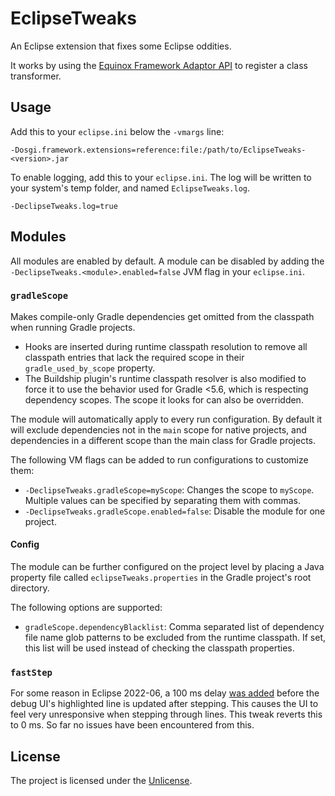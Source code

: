# EclipseTweaks

An Eclipse extension that fixes some Eclipse oddities.

It works by using the [Equinox Framework Adaptor API](https://wiki.eclipse.org/Adaptor_Hooks) to register a class transformer.

## Usage

Add this to your `eclipse.ini` below the `-vmargs` line:

```
-Dosgi.framework.extensions=reference:file:/path/to/EclipseTweaks-<version>.jar
```

To enable logging, add this to your `eclipse.ini`. The log will be written to your system's temp folder, and named `EclipseTweaks.log`.

```
-DeclipseTweaks.log=true
```

## Modules

All modules are enabled by default. A module can be disabled by adding the `-DeclipseTweaks.<module>.enabled=false` JVM flag in your `eclipse.ini`.

### `gradleScope`

Makes compile-only Gradle dependencies get omitted from the classpath when running Gradle projects.

- Hooks are inserted during runtime classpath resolution to remove all classpath entries that lack the required scope in their `gradle_used_by_scope` property.
- The Buildship plugin's runtime classpath resolver is also modified to force it to use the behavior used for Gradle <5.6, which is respecting dependency scopes. The scope it looks for can also be overridden.

The module will automatically apply to every run configuration. By default it will exclude dependencies not in the `main` scope for native projects, and dependencies in a different scope than the main class for Gradle projects.

The following VM flags can be added to run configurations to customize them:

- `-DeclipseTweaks.gradleScope=myScope`: Changes the scope to `myScope`. Multiple values can be specified by separating them with commas.
- `-DeclipseTweaks.gradleScope.enabled=false`: Disable the module for one project.

#### Config

The module can be further configured on the project level by placing a Java property file called `eclipseTweaks.properties` in the Gradle project's root directory.

The following options are supported:

* `gradleScope.dependencyBlacklist`: Comma separated list of dependency file name glob patterns to be excluded from the runtime classpath. If set, this list will be used instead of checking the classpath properties.

### `fastStep`

For some reason in Eclipse 2022-06, a 100 ms delay [was added](https://github.com/eclipse-platform/eclipse.platform/commit/bca984dc24bc623ddd4f152c5e5b2ba588dbb792) before the debug UI's highlighted line is updated after stepping. This causes the UI to feel very unresponsive when stepping through lines. This tweak reverts this to 0 ms. So far no issues have been encountered from this.

## License
The project is licensed under the [Unlicense](UNLICENSE).

